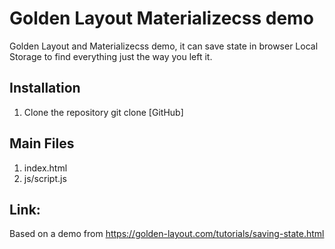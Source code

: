 # Golden Layout Materializecss demo

Golden Layout and Materializecss demo, it can save state in browser Local Storage to find everything just the way you left it.

## Installation

1. Clone the repository git clone [GitHub]

## Main Files

1. index.html
2. js/script.js


## Link:

Based on a demo from https://golden-layout.com/tutorials/saving-state.html

